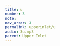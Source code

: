 ```yaml
---
title: u
number: 3
note: 
nav_order: 3
permalink: upperinlet/u
audio: 3u.mp3
parent: Upper Inlet
---
```

